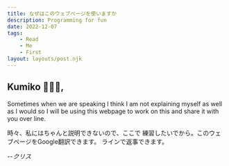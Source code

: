 ```yaml
---
title: なぜはこのウェブページを使いますか
description: Programming for fun
date: 2022-12-07
tags:
    - Read 
    - Me 
    - First
layout: layouts/post.njk
---
```


## Kumiko 🌟👸🏻,

Sometimes when we are speaking I think I am not explaining myself 
as well as I would so I will be using this webpage to work on this
and share it with you over line.

時々、私にはちゃんと説明できないので、ここで
練習したいでから。このウェブページをGoogle翻訳できます。
ラインで返事できます。

--<cite>クリス</cite>


